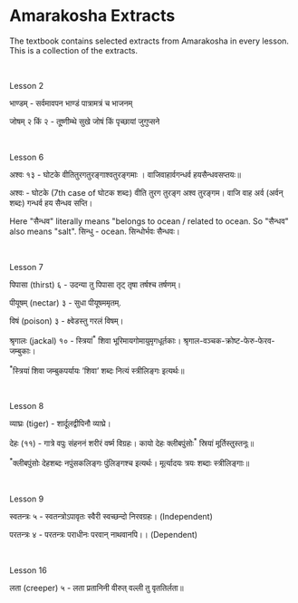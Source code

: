 # Amarakosha Extracts

The textbook contains selected extracts from Amarakosha in every lesson. This is a collection of the extracts.

<br>

Lesson 2

भाण्डम् - सर्वमावपन भाण्डं पात्रामत्रं च भाजनम्

जोषम् २ किं २ - तू्ष्णीम्थे सुखे जोषं किं पृच्छायां जुगुप्सने

<br>

Lesson 6

अश्वः १३ - घोटके वीतितुरगतुरङ्गाश्वतुरङ्गमाः । वाजिवाहार्वगन्धर्व हयसैन्धवसप्तयः॥

अश्वः - घोटके (7th case of घोटक शब्दः) वीति तुरग तुरङ्ग अश्व तुरङ्गम। वाजि वाह अर्व (अर्वन् शब्दः) गन्धर्व हय सैन्धव सप्ति।

Here "सैन्धव" literally means "belongs to ocean / related to ocean. So "सैन्धव" also means "salt". सिन्धु - ocean. सिन्धोर्भवः सैन्धवः।

<br>

Lesson 7

पिपासा (thirst) ६ - उदन्या तु पिपासा तृट् तृषा तर्षश्च तर्षणम्।

पीयूषम् (nectar) ३ - सुधा पीयूषममृतम्.

विषं (poison) ३ - क्ष्वेडस्तु गरलं विषम्।

श्रृगालः (jackal) १० - स्त्रियां<sup>*</sup> शिवा भूरिमायगोमायुमृगधूर्तकाः। श्रृगाल-वञ्चक-क्रोष्ट-फेरु-फेरव-जम्बुकाः।

<sup>*</sup>स्त्रियां शिवा जम्बुकपर्यायः ’शिवा’ शब्दः नित्यं स्त्रीलिङ्गः इत्यर्थः॥

<br>

Lesson 8

व्याघ्रः (tiger) - शार्दूलद्वीपिनौ व्याघ्रे।

देहः (११) - गात्रे वपुः संहननं शरीरं वर्ष्म विग्रहः। कायो देहः क्लीबपुंसोः<sup>*</sup> स्रियां मूर्तिस्तुस्तनूः॥ 

<sup>*</sup>क्लीबपुंसोः देहशब्दः नपुंसकलिङ्गः पुंलिङ्गश्च इत्यर्थः। मूर्त्यादयः त्रयः शब्दाः स्त्रीलिङ्गाः॥


<br>

Lesson 9

स्वतन्त्रः ५ - स्वतन्त्रोऽपावृतः स्वैरी स्वच्छन्दो निरवग्रहः। (Independent)

परतन्त्रः ४ - परतन्त्रः पराधीनः परवान् नाथवानपि।। (Dependent)

<br>

Lesson 16

लता (creeper) ५ - लता प्रतानिनी वीरुत् वल्ली तु वृततिर्लता॥